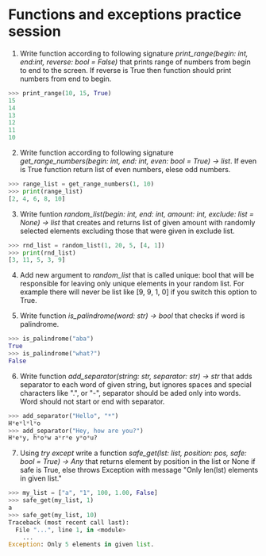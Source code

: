 # Functions and exceptions practice session

1. Write function according to following signature _print_range(begin: int, end:int, reverse: bool = False)_ that prints range of numbers from begin to end to the screen. If reverse is True then function should print numbers from end to begin.

```python
>>> print_range(10, 15, True)
15
14
13
12
11
10
```

2. Write function according to following signature _get_range_numbers(begin: int, end: int, even: bool = True) -> list_. 
If even is True function return list of even numbers, elese odd numbers.

```python
>>> range_list = get_range_numbers(1, 10)
>>> print(range_list)
[2, 4, 6, 8, 10]
```

3. Write funtion _random_list(begin: int, end: int, amount: int, exclude: list = None) -> list_ that creates and returns list of given amount with randomly selected elements excluding those that were given in exclude list. 

```python
>>> rnd_list = random_list(1, 20, 5, [4, 1])
>>> print(rnd_list)
[3, 11, 5, 3, 9]
```

4. Add new argument to _random_list_ that is called unique: bool that will be responsible for leaving only unique elements in your random list. For example there will never be list like [9, 9, 1, 0] if you switch this option to True. 

5. Write function _is_palindrome(word: str) -> bool_ that checks if word is palindrome.

```python
>>> is_palindrome("aba")
True
>>> is_palindrome("what?")
False
```

6. Write function _add_separator(string: str, separator: str) -> str_ that adds separator to each word of given string, but ignores spaces and special characters like ".", or "-", separator should be aded only into words. Word should not start or end with separator.

```python
>>> add_separator("Hello", "*")
H*e*l*l*o
>>> add_separator("Hey, how are you?")
H*e*y, h*o*w a*r*e y*o*u?
```

7. Using _try except_ write a function _safe_get(lst: list, position: pos, safe: bool = True) -> Any_ that returns element by position in the list or None if safe is True, else throws Exception with message "Only len(lst) elements in given list."

```python
>>> my_list = ["a", "1", 100, 1.00, False]
>>> safe_get(my_list, 1)
a
>>> safe_get(my_list, 10)
Traceback (most recent call last):
  File "...", line 1, in <module>
    ...
Exception: Only 5 elements in given list.
```
